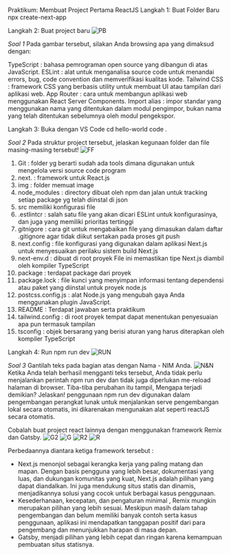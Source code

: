 Praktikum: Membuat Project Pertama ReactJS
Langkah 1: Buat Folder Baru
npx create-next-app

Langkah 2: Buat project baru
![PB](/praktikum/praktikum2/img/Projek%20baru.png)

*Soal 1*
Pada gambar tersebut, silakan Anda browsing apa yang dimaksud dengan:

TypeScript :  bahasa pemrograman open source yang dibangun di atas JavaScript.
ESLint : alat untuk menganalisa source code untuk menandai errors, bug, code convention dan memverifikasi kualitas kode.
Tailwind CSS : framework CSS yang berbasis utility untuk membuat UI atau tampilan dari aplikasi web. 
App Router : cara untuk membangun aplikasi web menggunakan React Server Components.
Import alias : impor standar yang menggunakan nama yang ditentukan dalam modul pengimpor, bukan nama yang telah ditentukan sebelumnya oleh modul pengekspor.

Langkah 3: Buka dengan VS Code
cd hello-world
code .

*Soal 2*
Pada struktur project tersebut, jelaskan kegunaan folder dan file masing-masing tersebut!
![FF](/praktikum/praktikum2/img/File%20dan%20Folder.png)
1. Git : folder yg berarti sudah ada tools dimana digunakan untuk mengelola versi source code program 
2. next. : framework untuk React.js
3. img : folder memuat image
4. node_modules : directory dibuat oleh npm dan jalan untuk tracking setiap package yg telah diinstal di json
5. src memiliki konfigurasi file 
6. .estlintcr : salah satu file yang akan dicari ESLint untuk konfigurasinya, dan juga yang memiliki prioritas tertinggi
7. gitnigore :  cara git untuk mengabaikan file yang dimasukan dalam daftar .gitignore agar tidak diikut sertakan pada proses git push
8. next.config : file konfigurasi yang digunakan dalam aplikasi Next.js untuk menyesuaikan perilaku sistem build Next.js
9. next-env.d : dibuat di root proyek File ini memastikan tipe Next.js diambil oleh kompiler TypeScript
10. package : terdapat package dari proyek
11. package.lock : file kunci yang menyimpan informasi tentang dependensi atau paket yang diinstal untuk proyek node.js
12. postcss.config.js : alat Node.js yang mengubah gaya Anda menggunakan plugin JavaScript.
13. README : Terdapat jawaban serta praktikum
14. tailwind.config : di root proyek tempat dapat menentukan penyesuaian apa pun termasuk tampilan
15. tsconfig : objek bersarang yang berisi aturan yang harus diterapkan oleh kompiler TypeScript

Langkah 4: Run
npm run dev
![RUN](/praktikum/praktikum2/img/Run.png)

*Soal 3*
Gantilah teks pada bagian atas dengan Nama - NIM Anda.
![N&N](/praktikum/praktikum2/img/Nama%20dan%20NIM.png)
Ketika Anda telah berhasil mengganti teks tersebut, Anda tidak perlu menjalankan perintah npm run dev dan tidak juga diperlukan me-reload halaman di browser. Tiba-tiba perubahan itu tampil, Mengapa terjadi demikian? Jelaskan!
penggunaan npm run dev digunakan dalam pengembangan perangkat lunak untuk menjalankan serve pengembangan lokal secara otomatis, ini dikarenakan mengunakan alat seperti reactJS secara otomatis.

Cobalah buat project react lainnya dengan menggunakan framework Remix dan Gatsby.
![G2](/praktikum/praktikum2/img/Gatsby%20(2).png)
![G](/praktikum/praktikum2/img/Gatsby.png)
![R2](/praktikum/praktikum2/img/Remix%20(2).png)
![R](/praktikum/praktikum2/img/Remix.png)

Perbedaannya diantara ketiga framework tersebut :
- Next.js menonjol sebagai kerangka kerja yang paling matang dan mapan. Dengan basis pengguna yang lebih besar, dokumentasi yang luas, dan dukungan komunitas yang kuat, Next.js adalah pilihan yang dapat diandalkan. Ini juga mendukung situs statis dan dinamis, menjadikannya solusi yang cocok untuk berbagai kasus penggunaan.
- Kesederhanaan, kecepatan, dan pengaturan minimal , Remix mungkin merupakan pilihan yang lebih sesuai. Meskipun masih dalam tahap pengembangan dan belum memiliki banyak contoh serta kasus penggunaan, aplikasi ini mendapatkan tanggapan positif dari para pengembang dan menunjukkan harapan di masa depan.
- Gatsby, menjadi pilihan yang lebih cepat dan ringan karena kemampuan pembuatan situs statisnya.



